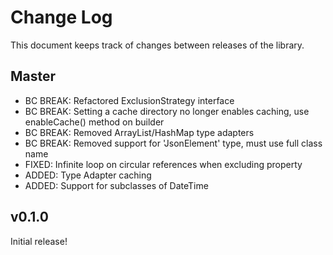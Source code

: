 Change Log
==========

This document keeps track of changes between releases of the library.

Master
------

* BC BREAK: Refactored ExclusionStrategy interface
* BC BREAK: Setting a cache directory no longer enables caching, use enableCache() method on builder
* BC BREAK: Removed ArrayList/HashMap type adapters
* BC BREAK: Removed support for 'JsonElement' type, must use full class name
* FIXED: Infinite loop on circular references when excluding property
* ADDED: Type Adapter caching
* ADDED: Support for subclasses of DateTime

v0.1.0
------

Initial release!
